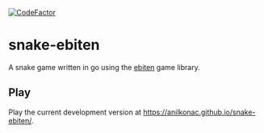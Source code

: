 [![CodeFactor](https://www.codefactor.io/repository/github/anilkonac/snake-ebiten/badge/main)](https://www.codefactor.io/repository/github/anilkonac/snake-ebiten/overview/main)
# snake-ebiten
A snake game written in go using the [ebiten](https://ebiten.org/) game library.

## Play
Play the current development version at https://anilkonac.github.io/snake-ebiten/.
